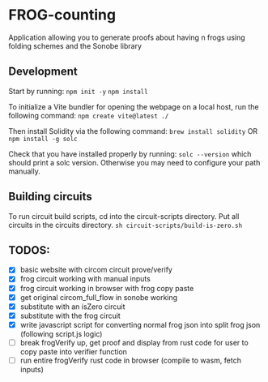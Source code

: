 # FROG-counting

Application allowing you to generate proofs about having n frogs using folding schemes and the Sonobe library

## Development

Start by running:
`npm init -y`
`npm install`

To initialize a Vite bundler for opening the webpage on a local host, run the following command:
`npm create vite@latest ./`

Then install Solidity via the following command:
`brew install solidity`
OR
`npm install -g solc`

Check that you have installed properly by running:
`solc --version`
which should print a solc version. Otherwise you may need to configure your path manually.

## Building circuits

To run circuit build scripts, cd into the circuit-scripts directory. Put all circuits in the circuits directory.
`sh circuit-scripts/build-is-zero.sh`

## TODOS:

- [x] basic website with circom circuit prove/verify
- [x] frog circuit working with manual inputs
- [x] frog circuit working in browser with frog copy paste
- [x] get original circom_full_flow in sonobe working
- [x] substitute with an isZero circuit
- [x] substitute with the frog circuit
- [x] write javascript script for converting normal frog json into split frog json (following script.js logic)
- [ ] break frogVerify up, get proof and display from rust code for user to copy paste into verifier function
- [ ] run entire frogVerify rust code in browser (compile to wasm, fetch inputs)
